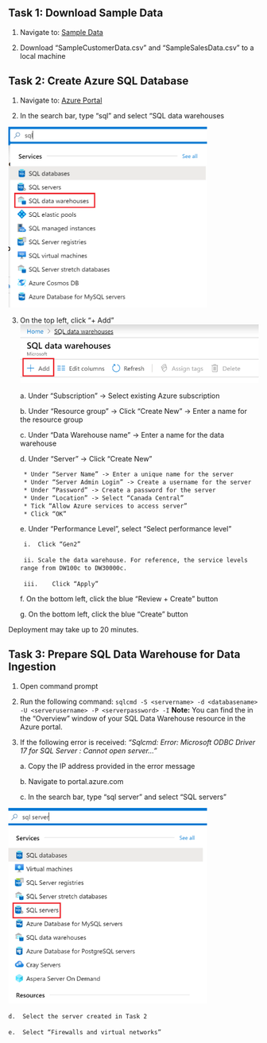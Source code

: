 ##  Task 1: Download Sample Data

1. Navigate to: [Sample Data](https://github.com/matthewrodin/AzureAnalysisServices-SlidingWindowPartitioning/tree/master/Sample%20Data)

2. Download “SampleCustomerData.csv” and “SampleSalesData.csv” to a local machine


##  Task 2: Create Azure SQL Database

1. Navigate to: [Azure Portal](https://portal.azure.com/)

2. In the search bar, type “sql” and select “SQL data warehouses
<img src="./Pictures/aas1.png" width="400">

3. On the top left, click “+ Add”
![](./Pictures/aas2.png)

	a.	Under “Subscription” -> Select existing Azure subscription

	b.	Under “Resource group” -> Click “Create New” -> Enter a name for the resource group

	c.	Under “Data Warehouse name” -> Enter a name for the data warehouse

	d.	Under “Server” -> Click “Create New” 

		* Under “Server Name” -> Enter a unique name for the server
		* Under “Server Admin Login” -> Create a username for the server
		* Under “Password” -> Create a password for the server
		* Under “Location” -> Select “Canada Central”
		* Tick “Allow Azure services to access server”
		* Click “OK”

	e.	Under “Performance Level”, select “Select performance level”

		i.	Click “Gen2”

		ii.	Scale the data warehouse. For reference, the service levels range from DW100c to DW30000c. 

		iii.	Click “Apply”

	f.	On the bottom left, click the blue “Review + Create” button

	g.	On the bottom left, click the blue “Create” button


Deployment may take up to 20 minutes.

##  Task 3: Prepare SQL Data Warehouse for Data Ingestion
1. Open command prompt
2. Run the following command:
`sqlcmd -S <servername> -d <databasename> -U <serverusername> -P <serverpassword> -I`
**Note:** You can find the <servername> in the “Overview” window of your SQL Data Warehouse resource in the Azure portal.
3. If the following error is received: *“Sqlcmd: Error: Microsoft ODBC Driver 17 for SQL Server : Cannot open server…”*

	a.	Copy the IP address provided in the error message

	b.	Navigate to portal.azure.com

	c.	In the search bar, type “sql server” and select “SQL servers”
<img src="./Pictures/aas3.png" width="400">

	d.	Select the server created in Task 2

	e.	Select “Firewalls and virtual networks”





